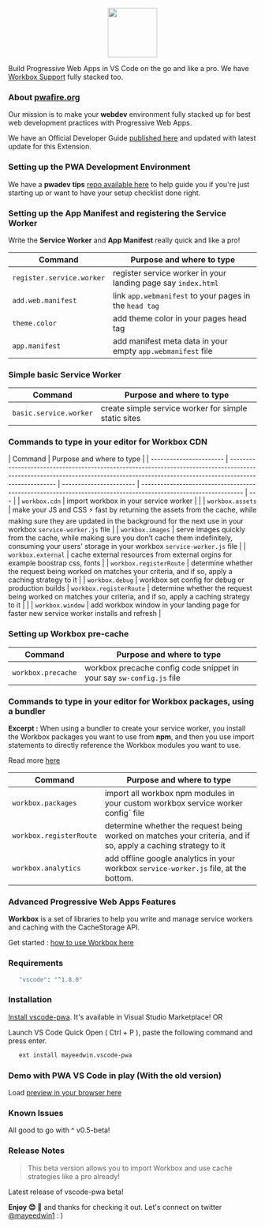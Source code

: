 <p align="center"><img src="https://cdn.glitch.com/9d392eb2-e56d-4c4b-9cac-ad56f7192984%2Fvscodepwa.png?v=1579375982686" height="100"/></p>

Build Progressive Web Apps in VS Code on the go and like a pro. We have [Workbox Support](https://developers.google.com/web/tools/workbox/) fully stacked too.

### About [pwafire.org](https://pwafire.org)

Our mission is to make your **webdev** environment fully stacked up for best web development practices with Progressive Web Apps.

We have an Official Developer Guide [published here](https://pwafire.org/developer/docs/how-to-use-vscode-pwa-in-vscode/) and updated with latest update for this Extension.

### Setting up the PWA Development Environment

We have a **pwadev tips** [repo available here](https://github.com/mayeedwin/pwadev-tips) to help guide you if you're just starting up or want to have your setup checklist done right.

### Setting up the App Manifest and registering the Service Worker

Write the **Service Worker** and **App Manifest** really quick and like a pro!

| Command                   | Purpose and where to type                                     |
| ------------------------- | ------------------------------------------------------------- |
| `register.service.worker` | register service worker in your landing page say `index.html` |
| `add.web.manifest`        | link `app.webmanifest` to your pages in the `head tag`        |
| `theme.color`             | add theme color in your pages head tag                        |
| `app.manifest`            | add manifest meta data in your empty `app.webmanifest` file   |

### Simple basic Service Worker

| Command                | Purpose and where to type                            |
| ---------------------- | ---------------------------------------------------- |
| `basic.service.worker` | create simple service worker for simple static sites |

### Commands to type in your editor for Workbox CDN

| Command                 | Purpose and where to type                                                                                                                                                           |
| ----------------------- | ----------------------------------------------------------------------------------------------------------------------------------------------------------------------------------- | ----------------------- | -------------------------------------------------------------------------------------------------------------- | --- |
| `workbox.cdn`           | import workbox in your service worker                                                                                                                                               |                         |
| `workbox.assets`        | make your JS and CSS ⚡ fast by returning the assets from the cache, while making sure they are updated in the background for the next use in your workbox `service-worker.js` file |
| `workbox.images`        | serve images quickly from the cache, while making sure you don’t cache them indefinitely, consuming your users' storage in your workbox `service-worker.js` file                    |
| `workbox.external`      | cache external resources from external orgins for example boostrap css, fonts                                                                                                       |
| `workbox.registerRoute` | determine whether the request being worked on matches your criteria, and if so, apply a caching strategy to it                                                                      |
| `workbox.debug`         | workbox set config for debug or production builds                                                                                                                                   | `workbox.registerRoute` | determine whether the request being worked on matches your criteria, and if so, apply a caching strategy to it |     |
| `workbox.window`        | add workbox window in your landing page for faster new service worker installs and refresh                                                                                          |

### Setting up Workbox pre-cache

| Command            | Purpose and where to type                                            |
| ------------------ | -------------------------------------------------------------------- |
| `workbox.precache` | workbox precache config code snippet in your say `sw-config.js` file |

### Commands to type in your editor for Workbox packages, using a bundler

**Excerpt :** When using a bundler to create your service worker, you install the Workbox packages you want to use from **npm**, and
then you use import statements to directly reference the Workbox modules you want to use.

Read more [here](https://developers.google.com/web/tools/workbox/guides/using-bundlers)

| Command                 | Purpose and where to type                                                                                      |
| ----------------------- | -------------------------------------------------------------------------------------------------------------- |
| `workbox.packages`      | import all workbox npm modules in your custom workbox service worker config` file                              |
| `workbox.registerRoute` | determine whether the request being worked on matches your criteria, and if so, apply a caching strategy to it |
| `workbox.analytics`     | add offline google analytics in your workbox `service-worker.js` file, at the bottom.                          |

### Advanced Progressive Web Apps Features

**Workbox** is a set of libraries to help you write and manage service workers and caching with the CacheStorage API.

Get started : [how to use Workbox here](https://developers.google.com/web/tools/workbox/guides/get-started)

### Requirements

```bash
   "vscode": "^1.8.0"
```

### Installation

[Install vscode-pwa](https://marketplace.visualstudio.com/items?itemName=mayeedwin.vscode-pwa). It's available in Visual Studio Marketplace! OR

Launch VS Code Quick Open ( Ctrl + P ), paste the following command and press enter.

```sh
   ext install mayeedwin.vscode-pwa
```

### Demo with PWA VS Code in play (With the old version)

Load [preview in your browser here](.github/images/vscode-pwa-vid.gif)

### Known Issues

All good to go with ^ v0.5-beta!

### Release Notes

> This beta version allows you to import Workbox and use cache strategies like a pro already!

Latest release of vscode-pwa beta!

**Enjoy 😊 🐥** and thanks for checking it out. Let's connect on twitter [@mayeedwin1](https://twitter.com/mayeedwin1) : )
